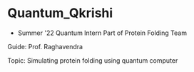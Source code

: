 # Quantum_Qkrishi
- Summer '22 Quantum Intern
Part of Protein Folding Team

Guide: Prof. Raghavendra 

Topic: Simulating protein folding using quantum computer
